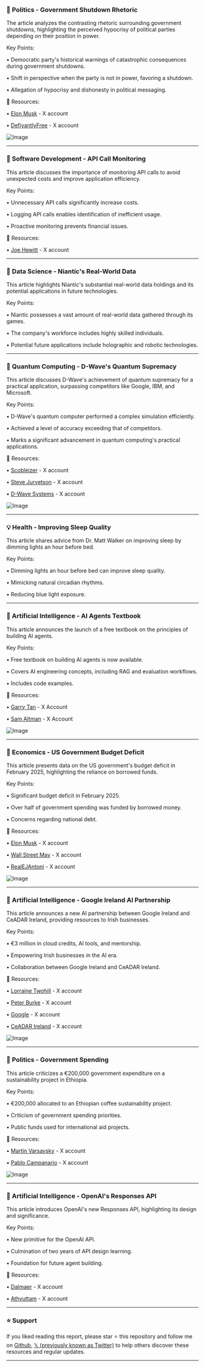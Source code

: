 ### 🤖 Politics - Government Shutdown Rhetoric

The article analyzes the contrasting rhetoric surrounding government shutdowns, highlighting the perceived hypocrisy of political parties depending on their position in power.


Key Points:

• Democratic party's historical warnings of catastrophic consequences during government shutdowns.

•  Shift in perspective when the party is not in power, favoring a shutdown.

•  Allegation of hypocrisy and dishonesty in political messaging.


🔗 Resources:

• [Elon Musk](https://x.com/elonmusk) -  X account

• [DefiyantlyFree](https://x.com/DefiyantlyFree) - X account

![Image](https://pbs.twimg.com/amplify_video_thumb/1899842120770531328/img/76ecruxvcnPsOkm2.jpg)


---

### 🤖 Software Development - API Call Monitoring

This article discusses the importance of monitoring API calls to avoid unexpected costs and improve application efficiency.


Key Points:

•  Unnecessary API calls significantly increase costs.

•  Logging API calls enables identification of inefficient usage.

• Proactive monitoring prevents financial issues.


🔗 Resources:

• [Joe Hewitt](https://x.com/joehewitt) - X account


---

### 🤖 Data Science - Niantic's Real-World Data

This article highlights Niantic's substantial real-world data holdings and its potential applications in future technologies.


Key Points:

• Niantic possesses a vast amount of real-world data gathered through its games.

• The company's workforce includes highly skilled individuals.

• Potential future applications include holographic and robotic technologies.



---

### 🤖 Quantum Computing - D-Wave's Quantum Supremacy

This article discusses D-Wave's achievement of quantum supremacy for a practical application, surpassing competitors like Google, IBM, and Microsoft.


Key Points:

• D-Wave's quantum computer performed a complex simulation efficiently.

• Achieved a level of accuracy exceeding that of competitors.

• Marks a significant advancement in quantum computing's practical applications.


🔗 Resources:

• [Scobleizer](https://x.com/Scobleizer) - X account

• [Steve Jurvetson](https://x.com/FutureJurvetson) - X account

• [D-Wave Systems](https://x.com/dwavequantum) - X account

![Image](https://pbs.twimg.com/ext_tw_video_thumb/1899843884416708608/pu/img/GO-huL_PPudlEXE1.jpg)


---

### 💡 Health - Improving Sleep Quality

This article shares advice from Dr. Matt Walker on improving sleep by dimming lights an hour before bed.


Key Points:

•  Dimming lights an hour before bed can improve sleep quality.

• Mimicking natural circadian rhythms.

• Reducing blue light exposure.


---

### 🤖 Artificial Intelligence - AI Agents Textbook

This article announces the launch of a free textbook on the principles of building AI agents.


Key Points:

•  Free textbook on building AI agents is now available.

•  Covers AI engineering concepts, including RAG and evaluation workflows.

•  Includes code examples.


🔗 Resources:

• [Garry Tan](https://x.com/garrytan) - X Account

• [Sam Altman](https://x.com/calcsam) - X Account

![Image](https://pbs.twimg.com/media/Gl3BkL_aIAAbcEK?format=jpg&name=small)


---

### 🤖 Economics - US Government Budget Deficit

This article presents data on the US government's budget deficit in February 2025, highlighting the reliance on borrowed funds.


Key Points:

•  Significant budget deficit in February 2025.

•  Over half of government spending was funded by borrowed money.

•  Concerns regarding national debt.



🔗 Resources:

• [Elon Musk](https://x.com/elonmusk) - X account

• [Wall Street Mav](https://x.com/WallStreetMav) - X account

• [RealEJAntoni](https://x.com/RealEJAntoni) - X account

![Image](https://pbs.twimg.com/media/Gl2_-o4XwAATj8x?format=png&name=small)


---

### 🚀 Artificial Intelligence - Google Ireland AI Partnership

This article announces a new AI partnership between Google Ireland and CeADAR Ireland, providing resources to Irish businesses.


Key Points:

•  €3 million in cloud credits, AI tools, and mentorship.

•  Empowering Irish businesses in the AI era.

•  Collaboration between Google Ireland and CeADAR Ireland.


🔗 Resources:

• [Lorraine Twohill](https://x.com/LorraineTwohill) - X account

• [Peter Burke](https://x.com/peterburkefg) - X account

• [Google](https://x.com/Google) - X account

• [CeADAR Ireland](https://x.com/CeADARIreland) - X account

![Image](https://pbs.twimg.com/media/Gl3LV2EW4AA4xro?format=jpg&name=small)


---

### 🤖 Politics - Government Spending

This article criticizes a €200,000 government expenditure on a sustainability project in Ethiopia.


Key Points:

•  €200,000 allocated to an Ethiopian coffee sustainability project.

•  Criticism of government spending priorities.

•  Public funds used for international aid projects.



🔗 Resources:

• [Martin Varsavsky](https://x.com/martinvars) - X account

• [Pablo Campanario](https://x.com/PabloCamPiq) - X account


![Image](https://pbs.twimg.com/media/Gl3I3miWcAEpi-1?format=jpg&name=medium)


---

### 🤖 Artificial Intelligence - OpenAI's Responses API

This article introduces OpenAI's new Responses API, highlighting its design and significance.


Key Points:

•  New primitive for the OpenAI API.

•  Culmination of two years of API design learning.

• Foundation for future agent building.



🔗 Resources:

• [Dalmaer](https://x.com/dalmaer) - X account

• [Athyuttam](https://x.com/athyuttamre) - X account


---

### ⭐️ Support

If you liked reading this report, please star ⭐️ this repository and follow me on [Github](https://github.com/Drix10), [𝕏 (previously known as Twitter)](https://x.com/DRIX_10_) to help others discover these resources and regular updates.

---